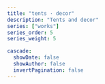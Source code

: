 ```yaml
---
title: "tents · decor"
description: "Tents and decor"
series: ["works"]
series_order: 5
series_weight: 5

cascade:
  showDate: false
  showAuthor: false
  invertPagination: false
---
```

